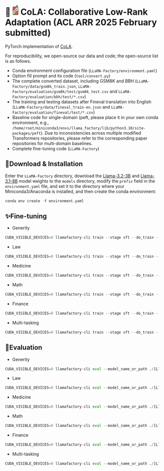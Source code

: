 # 📍![1727842522286](assets/logo.png)CoLA: Collaborative Low-Rank Adaptation (ACL ARR 2025 February submitted)

PyTorch implementation of [CoLA](https://openreview.net/forum?id=tWqJVTbguL).


For reproducibility, we open-source our data and code; the open-source list is as follows.
- Conda environment configuration file (`LLaMA-Factory/environment.yaml`)
- Option fill prompt and its code (`tool/convert.py`)
- The complete converted dataset, including GSM8K and BBH (`LLaMA-Factory/data/gsm8k_train.json`, `LLaMA-Factory/evaluation/gsm8k/test/gsm8k_test.csv` and `LLaMA-Factory/evaluation/bbh/test/*.csv`)
- The training and testing datasets after Fineval translation into English (`LLaMA-Factory/data/fineval_train-en.json` and `LLaMA-Factory/evaluation/fineval/test/*.csv`)
- Baseline code for single-domain (peft, please place it in your own conda environment, e.g., `/home/root/miniconda3/envs/llama_factory/lib/python3.10/site-packages/peft`). Due to inconsistencies across multiple modified Transformers repositories, please refer to the corresponding paper repositories for multi-domain baselines.
- Complete fine-tuning code (`LLaMA-Factory`)


## 🚀Download & Installation

Enter the `LLaMA-Factory` directory, download the [Llama-3.2-3B](https://huggingface.co/meta-llama/Llama-3.2-3B) and [Llama-3.1-8B](https://huggingface.co/meta-llama/Llama-3.1-8B) model weights to the `models` directory, modify the `prefix` field in the `environment.yaml` file, and set it to the directory where your Miniconda3/Anaconda is installed, and then create the conda environment:

```python
conda env create -f environment.yaml
```

## ✨Fine-tuning

- Generity
```python
CUDA_VISIBLE_DEVICES=0 llamafactory-cli train --stage sft --do_train --model_name_or_path ./models/[Llama-3.2-3B or Llama-3.1-8B] --dataset databricks-dolly-15k --dataset_dir ./data --template llama3 --finetuning_type cola --output_dir ./saves/[Llama-3.2-3B or Llama-3.1-8B]/Generity --overwrite_cache --overwrite_output_dir --cutoff_len 1024 --preprocessing_num_workers 16 --per_device_train_batch_size 8 --per_device_eval_batch_size 1 --gradient_accumulation_steps 8 --lr_scheduler_type cosine --logging_steps 50 --warmup_steps 20 --save_steps 100 --eval_steps 50 --evaluation_strategy steps --load_best_model_at_end --learning_rate 5e-5 --num_train_epochs 5.0  --val_size 0.1 --plot_loss --fp16 --max_samples 1000 --num_A 2 --num_B 3
```


- Law
```python
CUDA_VISIBLE_DEVICES=0 llamafactory-cli train --stage sft --do_train --model_name_or_path ./models/[Llama-3.2-3B or Llama-3.1-8B] --dataset us_terms,Lawyer-Instruct --dataset_dir ./data --template llama3 --finetuning_type cola --output_dir ./saves/[Llama-3.2-3B or Llama-3.1-8B]/Law --overwrite_cache --overwrite_output_dir --cutoff_len 1024 --preprocessing_num_workers 16 --per_device_train_batch_size 8 --per_device_eval_batch_size 1 --gradient_accumulation_steps 8 --lr_scheduler_type cosine --logging_steps 50 --warmup_steps 20 --save_steps 100 --eval_steps 50 --evaluation_strategy steps --load_best_model_at_end --learning_rate 5e-5 --num_train_epochs 5.0  --val_size 0.1 --plot_loss --fp16 --max_samples 1000 --num_A 2 --num_B 3
```

- Medicine
```python
CUDA_VISIBLE_DEVICES=0 llamafactory-cli train --stage sft --do_train --model_name_or_path ./models/[Llama-3.2-3B or Llama-3.1-8B] --dataset iCliniq,GenMedGPT-5k --dataset_dir ./data --template llama3 --finetuning_type cola --output_dir ./saves/[Llama-3.2-3B or Llama-3.1-8B]/Medicine --overwrite_cache --overwrite_output_dir --cutoff_len 1024 --preprocessing_num_workers 16 --per_device_train_batch_size 8 --per_device_eval_batch_size 1 --gradient_accumulation_steps 8 --lr_scheduler_type cosine --logging_steps 50 --warmup_steps 20 --save_steps 100 --eval_steps 50 --evaluation_strategy steps --load_best_model_at_end --learning_rate 5e-5 --num_train_epochs 5.0  --val_size 0.1 --plot_loss --fp16 --max_samples 1000 --num_A 2 --num_B 3
```

- Math
```python
CUDA_VISIBLE_DEVICES=0 llamafactory-cli train --stage sft --do_train --model_name_or_path ./models/[Llama-3.2-3B or Llama-3.1-8B] --dataset gsm8k --dataset_dir ./data --template llama3 --finetuning_type cola --output_dir ./saves/[Llama-3.2-3B or Llama-3.1-8B]/Math --overwrite_cache --overwrite_output_dir --cutoff_len 1024 --preprocessing_num_workers 16 --per_device_train_batch_size 8 --per_device_eval_batch_size 1 --gradient_accumulation_steps 8 --lr_scheduler_type cosine --logging_steps 50 --warmup_steps 20 --save_steps 100 --eval_steps 50 --evaluation_strategy steps --load_best_model_at_end --learning_rate 5e-5 --num_train_epochs 5.0  --val_size 0.1 --plot_loss --fp16 --max_samples 1000 --num_A 2 --num_B 3
```

- Finance
```python
CUDA_VISIBLE_DEVICES=0 llamafactory-cli train --stage sft --do_train --model_name_or_path ./models/[Llama-3.2-3B or Llama-3.1-8B] --dataset fineval-en --dataset_dir ./data --template llama3 --finetuning_type cola --output_dir ./saves/[Llama-3.2-3B or Llama-3.1-8B]/Finance --overwrite_cache --overwrite_output_dir --cutoff_len 1024 --preprocessing_num_workers 16 --per_device_train_batch_size 8 --per_device_eval_batch_size 1 --gradient_accumulation_steps 8 --lr_scheduler_type cosine --logging_steps 50 --warmup_steps 20 --save_steps 100 --eval_steps 50 --evaluation_strategy steps --load_best_model_at_end --learning_rate 5e-5 --num_train_epochs 5.0  --val_size 0.1 --plot_loss --fp16 --max_samples 1000 --num_A 2 --num_B 3
```

- Multi-tasking
```python
CUDA_VISIBLE_DEVICES=0 llamafactory-cli train --stage sft --do_train --model_name_or_path ./models/[Llama-3.2-3B or Llama-3.1-8B] --dataset openorca --dataset_dir ./data --template llama3 --finetuning_type cola --output_dir ./saves/[Llama-3.2-3B or Llama-3.1-8B]/Multi-tasking --overwrite_cache --overwrite_output_dir --cutoff_len 1024 --preprocessing_num_workers 16 --per_device_train_batch_size 8 --per_device_eval_batch_size 1 --gradient_accumulation_steps 8 --lr_scheduler_type cosine --logging_steps 50 --warmup_steps 20 --save_steps 100 --eval_steps 50 --evaluation_strategy steps --load_best_model_at_end --learning_rate 5e-5 --num_train_epochs 5.0  --val_size 0.1 --plot_loss --fp16 --max_samples 1000 --num_A 2 --num_B 3
```


## 🚨Evaluation
- Generity
```python
CUDA_VISIBLE_DEVICES=0 llamafactory-cli eval --model_name_or_path ./[Llama-3.2-3B or Llama-3.1-8B] --template llama3 --task mmlu_test_None --lang en --n_shot 0 --batch_size 8 --trust_remote_code --adapter_name_or_path ./saves/[Llama-3.2-3B or Llama-3.1-8B]/Generity
```


- Law
```python
CUDA_VISIBLE_DEVICES=0 llamafactory-cli eval --model_name_or_path ./[Llama-3.2-3B or Llama-3.1-8B] --template llama3 --task mmlu_test_Law --lang en --n_shot 0 --batch_size 8 --trust_remote_code --adapter_name_or_path ./saves/[Llama-3.2-3B or Llama-3.1-8B]/Law
```

- Medicine
```python
CUDA_VISIBLE_DEVICES=0 llamafactory-cli eval --model_name_or_path ./[Llama-3.2-3B or Llama-3.1-8B] --template llama3 --task mmlu_test_Medicine --lang en --n_shot 0 --batch_size 8 --trust_remote_code --adapter_name_or_path ./saves/[Llama-3.2-3B or Llama-3.1-8B]/Medicine
```

- Math
```python
CUDA_VISIBLE_DEVICES=0 llamafactory-cli eval --model_name_or_path ./[Llama-3.2-3B or Llama-3.1-8B] --template llama3 --task gsm8k_test_None --lang en --n_shot 0 --batch_size 8 --trust_remote_code --adapter_name_or_path ./saves/[Llama-3.2-3B or Llama-3.1-8B]/Math
```

- Finance
```python
CUDA_VISIBLE_DEVICES=0 llamafactory-cli eval --model_name_or_path ./[Llama-3.2-3B or Llama-3.1-8B] --template llama3 --task fineval_test_None --lang en --n_shot 0 --batch_size 8 --trust_remote_code --adapter_name_or_path ./saves/[Llama-3.2-3B or Llama-3.1-8B]/Finance
```

- Multi-tasking
```python
CUDA_VISIBLE_DEVICES=0 llamafactory-cli eval --model_name_or_path ./[Llama-3.2-3B or Llama-3.1-8B] --template llama3 --task bbh_test_None --lang en --n_shot 0 --batch_size 8 --trust_remote_code --adapter_name_or_path ./saves/[Llama-3.2-3B or Llama-3.1-8B]/Multi-tasking
```